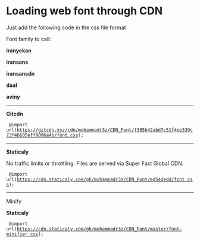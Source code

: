 # Loading web font through CDN
Just add the following code in the css file format

Font family to call:

<b>iranyekan</b>

<b>iransans</b>

<b>iransansdn</b>

<b>daal</b>

<b>aviny</b>

-----------------------------------------------------------------------------
<b>Gitcdn</b>

<code> @import url(https://gitcdn.xyz/cdn/mohammadr3z/CDN_Font/f385b42abd7c51f4ee339c73f4b605eff9096a4b/font.css); </code>

-----------------------------------------------------------------------------
<b>Staticaly</b>

No traffic limits or throttling. Files are served via Super Fast Global CDN.

<code> @import url(https://cdn.staticaly.com/gh/mohammadr3z/CDN_Font/ed54dedd/font.css); </code>


-----------------------------------------------------------------------------
Minify

<b>Staticaly</b>

<code> @import url(https://cdn.staticaly.com/gh/mohammadr3z/CDN_Font/master/font-minifier.css); </code>


